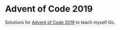 # Advent of Code 2019

Solutions for [Advent of Code 2019](https://adventofcode.com/2019) to teach
myself Go.
